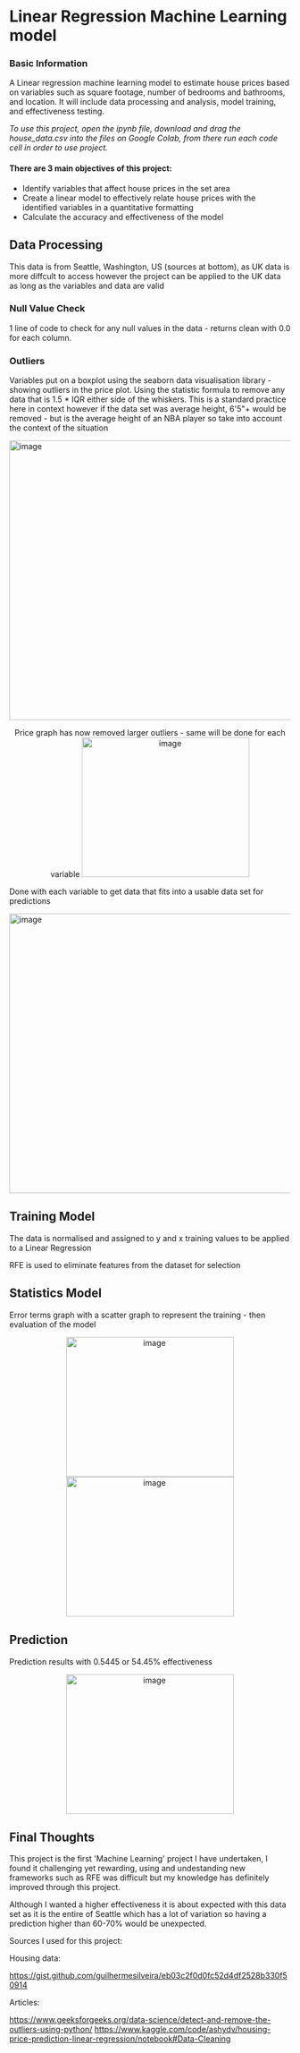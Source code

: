 <h1>Linear Regression Machine Learning model</h1>
<h3>Basic Information</h3>
A Linear regression machine learning model to estimate house prices based on variables such as square footage, number of bedrooms and bathrooms, and location. It will include data processing and analysis, model training, and effectiveness testing.

*To use this project, open the ipynb file, download and drag the house_data.csv into the files on Google Colab, from there run each code cell in order to use project.*

<h4>There are 3 main objectives of this project:</h4>

* Identify variables that affect house prices in the set area
* Create a linear model to effectively relate house prices with the identified variables in a quantitative formatting
* Calculate the accuracy and effectiveness of the model

<h2>Data Processing</h2>

This data is from Seattle, Washington, US (sources at bottom), as UK data is more diffcult to access however the project can be applied to the UK data as long as the variables and data are valid

<h3>Null Value Check</h3>

1 line of code to check for any null values in the data - returns clean with 0.0 for each column.

<h3>Outliers</h3>

Variables put on a boxplot using the seaborn data visualisation library - showing outliers in the price plot. Using the statistic formula to remove any data that is 1.5 * IQR either side of the whiskers. This is a standard practice here in context however if the data set was average height, 6'5"+ would be removed - but is the average height of an NBA player so take into account the context of the situation

<img width="900" height="500" alt="image" src="https://github.com/user-attachments/assets/6ef3b8bc-abfd-45f2-b52b-8ac0d48feee5" />

<p align="center">
Price graph has now removed larger outliers - same will be done for each variable
 

<img width="300" height="250" alt="image" src="https://github.com/user-attachments/assets/9c566a3f-0835-4f05-9e2d-47db81ff4381" />

Done with each variable to get data that fits into a usable data set for predictions

<img width="900" height="500" alt="image" src="https://github.com/user-attachments/assets/4b45a745-0b3a-4fc1-9c25-61455c326190" />

<h2>Training Model</h2>

The data is normalised and assigned to y and x training values to be applied to a Linear Regression

RFE is used to eliminate features from the dataset for selection

<h2>Statistics Model</h2>

Error terms graph with a scatter graph to represent the training - then evaluation of the model
<p align="center">
<img width="300" height="250" alt="image" src="https://github.com/user-attachments/assets/4943aa07-0c19-4278-91f7-c51c2ba4e3b5" /><img width="300" height="250" alt="image" src="https://github.com/user-attachments/assets/8940553a-6db9-48f7-9867-167bf153fa9a" />

<h2>Prediction</h2>

Prediction results with 0.5445 or 54.45% effectiveness
<p align="center">
<img width="300" height="250" alt="image" src="https://github.com/user-attachments/assets/05200edd-9173-48e1-82a9-d8084447a00f" />

<h2>Final Thoughts</h2>

This project is the first 'Machine Learning' project I have undertaken, I found it challenging yet rewarding, using and undestanding new frameworks such as RFE was difficult but my knowledge has definitely improved through this project.

Although I wanted a higher effectiveness it is about expected with this data set as it is the entire of Seattle which has a lot of variation so having a prediction higher than 60-70% would be unexpected.

Sources I used for this project:

Housing data:

https://gist.github.com/guilhermesilveira/eb03c2f0d0fc52d4df2528b330f50914

Articles:

https://www.geeksforgeeks.org/data-science/detect-and-remove-the-outliers-using-python/
https://www.kaggle.com/code/ashydv/housing-price-prediction-linear-regression/notebook#Data-Cleaning
